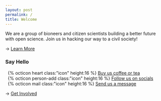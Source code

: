 ```yaml
---
layout: post
permalink: /
title: Welcome
---
```

We are a group of bioneers and citizen scientists building a better future with open science. Join us in hacking our way to a civil society!

<nav>→ <a href="{{ site.baseurl }}/about">Learn More</a></nav>

### Say Hello

<ul style="list-style-type:none; padding-left:0.5rem">
<li>{% octicon heart class:"icon" height:16 %} <a href="https://ko-fi.com/bioshack" target="_blank" data-goatcounter-click="coffee" data-umami-event="coffee">Buy us coffee or tea</a></li>
<li>{% octicon person-add class:"icon" height:16 %} <a href="https://github.com/bioshack" target="_blank" data-goatcounter-click="socials" data-umami-event="socials">Follow us on socials</a></li>
<li>{% octicon mail class:"icon" height:16 %} <a href="mailto:bio@d8a.org" target="_blank" data-goatcounter-click="message" data-umami-event="message">Send us a message</a></li>
</ul>

<nav>→ <a href="{{ site.baseurl }}/contact">Get Involved</a></nav>